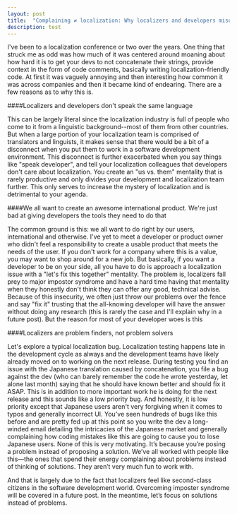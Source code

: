 ```yaml
---
layout: post
title:  "Complaining ≠ localization: Why localizers and developers misunderstand each other"
description: test
---
```


I've been to a localization conference or two over the years. One thing that struck me as odd was how much of it was centered around moaning about how hard it is to get your devs to not concatenate their strings, provide context in the form of code comments, basically writing localization-friendly code. At first it was vaguely annoying and then interesting how common it was across companies and then it became kind of endearing. There are a few reasons as to why this is.

####Localizers and developers don't speak the same language

This can be largely literal since the localization industry is full of people who come to it from a linguistic background--most of them from other countries. But when a large portion of your localization team is comprised of translators and linguists, it makes sense that there would be a bit of a disconnect when you put them to work in a software development environment. This disconnect is further exacerbated when you say things like "speak developer", and tell your localization colleagues that developers don't care about localization. You create an "us vs. them" mentality that is rarely productive and only divides your development and localization team further. This only serves to increase the mystery of localization and is detrimental to your agenda.


####We all want to create an awesome international product. We're just bad at giving developers the tools they need to do that

The common ground is this: we all want to do right by our users, international and otherwise. I've yet to meet a developer or product owner who didn't feel a responsibility to create a usable product that meets the needs of the user. If you don't work for a company where this is a value, you may want to shop around for a new job. But basically, if you want a developer to be on your side, all you have to do is approach a localization issue with a "let's fix this together" mentality. The problem is, localizers fall prey to major impostor syndrome and have a hard time having that mentality when they honestly don't think they can offer any good, technical advise. Because of this insecurity, we often just throw our problems over the fence and say "fix it" trusting that the all-knowing developer will have the answer without doing any research (this is rarely the case and I'll explain why in a future post). But the reason for most of your developer woes is this

####Localizers are problem finders, not problem solvers

Let's explore a typical localization bug. Localization testing happens late in the development cycle as always and the development teams have likely already moved on to working on the next release. During testing you find an issue with the Japanese translation caused by concatenation, you file a bug against the dev (who can barely remember the code he wrote yesterday, let alone last month) saying that he should have known better and should fix it ASAP. This is in addition to more important work he is doing for the next release and this sounds like a low priority bug. And honestly, it is low priority except that Japanese users aren't very forgiving when it comes to typos and generally incorrect UI. You've seen hundreds of bugs like this before and are pretty fed up at this point so you write the dev a long-winded email detailing the intricacies of the Japanese market and generally complaining how coding mistakes like this are going to cause you to lose Japanese users. None of this is very motivating. It’s because you’re posing a problem instead of proposing a solution. We’ve all worked with people like this—the ones that spend their energy complaining about problems instead of thinking of solutions. They aren’t very much fun to work with.

And that is largely due to the fact that localizers feel like second-class citizens in the software development world. Overcoming imposter syndrome will be covered in a future post. In the meantime, let’s focus on solutions instead of problems.


